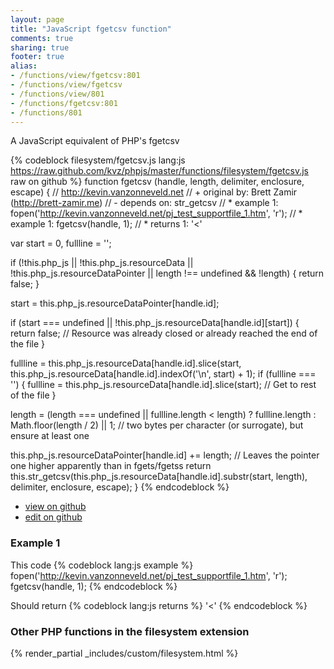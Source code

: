 ```yaml
---
layout: page
title: "JavaScript fgetcsv function"
comments: true
sharing: true
footer: true
alias:
- /functions/view/fgetcsv:801
- /functions/view/fgetcsv
- /functions/view/801
- /functions/fgetcsv:801
- /functions/801
---
```

<!-- Generated by Rakefile:build -->
A JavaScript equivalent of PHP's fgetcsv

{% codeblock filesystem/fgetcsv.js lang:js https://raw.github.com/kvz/phpjs/master/functions/filesystem/fgetcsv.js raw on github %}
function fgetcsv (handle, length, delimiter, enclosure, escape) {
  // http://kevin.vanzonneveld.net
  // +   original by: Brett Zamir (http://brett-zamir.me)
  // -    depends on: str_getcsv
  // *     example 1: fopen('http://kevin.vanzonneveld.net/pj_test_supportfile_1.htm', 'r');
  // *     example 1: fgetcsv(handle, 1);
  // *     returns 1: '<'

  var start = 0,
    fullline = '';

  if (!this.php_js || !this.php_js.resourceData || !this.php_js.resourceDataPointer || length !== undefined && !length) {
    return false;
  }

  start = this.php_js.resourceDataPointer[handle.id];

  if (start === undefined || !this.php_js.resourceData[handle.id][start]) {
    return false; // Resource was already closed or already reached the end of the file
  }

  fullline = this.php_js.resourceData[handle.id].slice(start, this.php_js.resourceData[handle.id].indexOf('\n', start) + 1);
  if (fullline === '') {
    fullline = this.php_js.resourceData[handle.id].slice(start); // Get to rest of the file
  }

  length = (length === undefined || fullline.length < length) ? fullline.length : Math.floor(length / 2) || 1; // two bytes per character (or surrogate), but ensure at least one

  this.php_js.resourceDataPointer[handle.id] += length; // Leaves the pointer one higher apparently than in fgets/fgetss
  return this.str_getcsv(this.php_js.resourceData[handle.id].substr(start, length), delimiter, enclosure, escape);
}
{% endcodeblock %}

 - [view on github](https://github.com/kvz/phpjs/blob/master/functions/filesystem/fgetcsv.js)
 - [edit on github](https://github.com/kvz/phpjs/edit/master/functions/filesystem/fgetcsv.js)

### Example 1
This code
{% codeblock lang:js example %}
fopen('http://kevin.vanzonneveld.net/pj_test_supportfile_1.htm', 'r');
fgetcsv(handle, 1);
{% endcodeblock %}

Should return
{% codeblock lang:js returns %}
'<'
{% endcodeblock %}


### Other PHP functions in the filesystem extension
{% render_partial _includes/custom/filesystem.html %}
